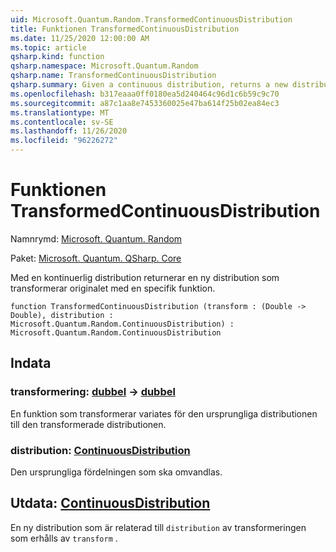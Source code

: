 ```yaml
---
uid: Microsoft.Quantum.Random.TransformedContinuousDistribution
title: Funktionen TransformedContinuousDistribution
ms.date: 11/25/2020 12:00:00 AM
ms.topic: article
qsharp.kind: function
qsharp.namespace: Microsoft.Quantum.Random
qsharp.name: TransformedContinuousDistribution
qsharp.summary: Given a continuous distribution, returns a new distribution that transforms the original by a given function.
ms.openlocfilehash: b317eaaa0ff0180ea5d240464c96d1c6b59c9c70
ms.sourcegitcommit: a87c1aa8e7453360025e47ba614f25b02ea84ec3
ms.translationtype: MT
ms.contentlocale: sv-SE
ms.lasthandoff: 11/26/2020
ms.locfileid: "96226272"
---
```

# <a name="transformedcontinuousdistribution-function"></a>Funktionen TransformedContinuousDistribution

Namnrymd: [Microsoft. Quantum. Random](xref:Microsoft.Quantum.Random)

Paket: [Microsoft. Quantum. QSharp. Core](https://nuget.org/packages/Microsoft.Quantum.QSharp.Core)


Med en kontinuerlig distribution returnerar en ny distribution som transformerar originalet med en specifik funktion.

```qsharp
function TransformedContinuousDistribution (transform : (Double -> Double), distribution : Microsoft.Quantum.Random.ContinuousDistribution) : Microsoft.Quantum.Random.ContinuousDistribution
```


## <a name="input"></a>Indata

### <a name="transform--double---double"></a>transformering: [dubbel](xref:microsoft.quantum.lang-ref.double) -> [dubbel](xref:microsoft.quantum.lang-ref.double)

En funktion som transformerar variates för den ursprungliga distributionen till den transformerade distributionen.


### <a name="distribution--continuousdistribution"></a>distribution: [ContinuousDistribution](xref:Microsoft.Quantum.Random.ContinuousDistribution)

Den ursprungliga fördelningen som ska omvandlas.



## <a name="output--continuousdistribution"></a>Utdata: [ContinuousDistribution](xref:Microsoft.Quantum.Random.ContinuousDistribution)

En ny distribution som är relaterad till `distribution` av transformeringen som erhålls av `transform` .